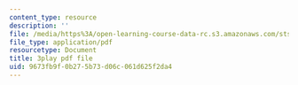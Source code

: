 ```yaml
---
content_type: resource
description: ''
file: /media/https%3A/open-learning-course-data-rc.s3.amazonaws.com/sts-081-innovation-systems-for-science-technology-energy-manufacturing-and-health-spring-2017/9673fb9f0b275b73d06c061d625f2da4_j563wGImp9U.pdf
file_type: application/pdf
resourcetype: Document
title: 3play pdf file
uid: 9673fb9f-0b27-5b73-d06c-061d625f2da4
---
```

